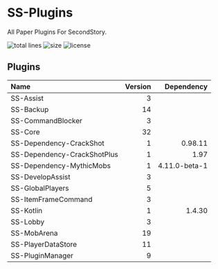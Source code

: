 # SS-Plugins
All Paper Plugins For SecondStory.

![total lines](https://img.shields.io/tokei/lines/github/SecondStoryServer/SS-Plugins) ![size](https://img.shields.io/github/repo-size/SecondStoryServer/SS-Plugins?label=size) ![license](https://img.shields.io/github/license/SecondStoryServer/SS-Plugins)

## Plugins

<!-- Generate Versions -->
| Name | Version | Dependency |
|:-----|--------:|-----------:|
| SS-Assist | 3 |  |
| SS-Backup | 14 |  |
| SS-CommandBlocker | 3 |  |
| SS-Core | 32 |  |
| SS-Dependency-CrackShot | 1 | 0.98.11 |
| SS-Dependency-CrackShotPlus | 1 | 1.97 |
| SS-Dependency-MythicMobs | 1 | 4.11.0-beta-1 |
| SS-DevelopAssist | 3 |  |
| SS-GlobalPlayers | 5 |  |
| SS-ItemFrameCommand | 3 |  |
| SS-Kotlin | 1 | 1.4.30 |
| SS-Lobby | 3 |  |
| SS-MobArena | 19 |  |
| SS-PlayerDataStore | 11 |  |
| SS-PluginManager | 9 |  |
<!-- Generate Versions -->
